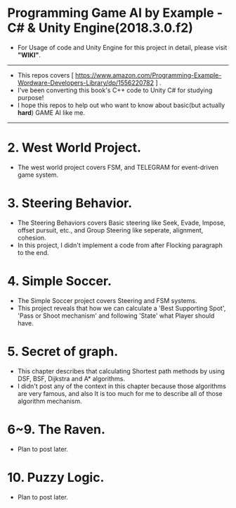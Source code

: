 Programming Game AI by Example - C# & Unity Engine(2018.3.0.f2)
==========================
* For Usage of code and Unity Engine for this project in detail, please visit **"WIKI"**.
-------------------------------------------------------
* This repos covers [ https://www.amazon.com/Programming-Example-Wordware-Developers-Library/dp/1556220782 ] .
* I've been converting this book's C++ code to Unity C# for studying purpose! 
* I hope this repos to help out who want to know about basic(but actually **hard**) GAME AI like me.
---------------------------------------------------------

# 2. West World Project.
* The west world project covers FSM, and TELEGRAM for event-driven game system.
# 3. Steering Behavior.
* The Steering Behaviors covers Basic steering like Seek, Evade, Impose, offset pursuit, etc., and Group Steering like seperate, alignment, cohesion.
* In this project, I didn't implement a code from after Flocking paragraph to the end.
# 4. Simple Soccer.
* The Simple Soccer project covers Steering and FSM systems.
* This project reveals that how we can calculate a 'Best Supporting Spot', 'Pass or Shoot mechanism' and following 'State' what Player should have. 
# 5. Secret of graph.
* This chapter describes that calculating Shortest path methods by using DSF, BSF, Dijkstra and A* algorithms.
* I didn't post any of the context in this chapter because those algorithms are very famous, and also It is too much for me to describe all of those algorithm mechanism.
# 6~9. The Raven.
* Plan to post later.
# 10. Puzzy Logic.
* Plan to post later.


